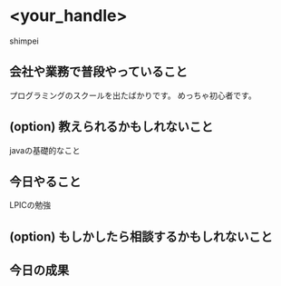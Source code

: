 # <your_handle>
shimpei
## 会社や業務で普段やっていること
プログラミングのスクールを出たばかりです。
めっちゃ初心者です。
## (option) 教えられるかもしれないこと
javaの基礎的なこと
## 今日やること
LPICの勉強
## (option) もしかしたら相談するかもしれないこと

## 今日の成果
